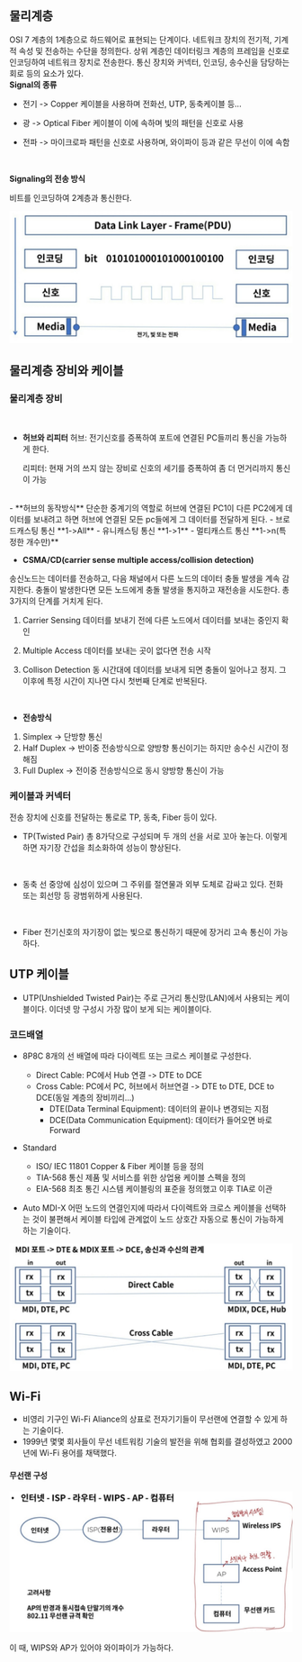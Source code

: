 ## 물리계층
OSI 7 계층의 1계층으로 하드웨어로 표현되는 단계이다.
네트워크 장치의 전기적, 기계적 속성 및 전송하는 수단을 정의한다. 
상위 계층인 데이터링크 계층의 프레임을 신호로 인코딩하여 네트워크 장치로 전송한다.
통신 장치와 커넥터, 인코딩, 송수신을 담당하는 회로 등의 요소가 있다.
<br>
**Signal의 종류**

- 전기 -> Copper 케이블을 사용하며 전화선, UTP, 동축케이블 등...

- 광 -> Optical Fiber 케이블이 이에 속하며 빛의 패턴을 신호로 사용

- 전파 -> 마이크로파 패턴을 신호로 사용하며, 와이파이 등과 같은 무선이 이에 속함
<br>

**Signaling의 전송 방식**

비트를 인코딩하여 2계층과 통신한다.

![시그널](./img/signaling전송방식.jpg)

## 물리계층 장비와 케이블

### 물리계층 장비
<br>

- **허브와 리피터**
    허브: 전기신호를 증폭하여 포트에 연결된 PC들끼리 통신을 가능하게 한다.

    리피터: 현재 거의 쓰지 않는 장비로 신호의 세기를 증폭하여 좀 더 먼거리까지 통신이 가능
<br>
- **허브의 동작방식**
단순한 중계기의 역할로 허브에 연결된 PC1이 다른 PC2에게 데이터를 보내려고 하면 허브에 연결된 모든 pc들에게 그 데이터를 전달하게 된다.
    - 브로드캐스팅 통신
        **1->All**
    - 유니캐스팅 통신
        **1->1**
    - 멀티캐스트 통신    
        **1->n(특정한 개수만)**
<br>

- **CSMA/CD(carrier sense multiple access/collision detection)**

송신노드는 데이터를 전송하고, 다음 채널에서 다른 노드의 데이터 충돌 발생을 계속 감지한다. 충돌이 발생한다면 모든 노드에게 충돌 발생을 통지하고 재전송을 시도한다.
총 3가지의 단계를 거치게 된다.

1. Carrier Sensing
데이터를 보내기 전에 다른 노드에서 데이터를 보내는 중인지 확인

2. Multiple Access
데이터를 보내는 곳이 없다면 전송 시작

3. Collison Detection
동 시간대에 데이터를 보내게 되면 충돌이 일어나고 정지.
그 이후에 특정 시간이 지나면 다시 첫번째 단계로 반복된다.
<br>

- **전송방식**

1. Simplex -> 단방향 통신
2. Half Duplex -> 반이중 전송방식으로 양방향 통신이기는 하지만 송수신 시간이 정해짐
3. Full Duplex -> 전이중 전송방식으로 동시 양방향 통신이 가능

### 케이블과 커넥터

전송 장치에 신호를 전달하는 통로로 TP, 동축, Fiber 등이 있다.

- TP(Twisted Pair)
총 8가닥으로 구성되며 두 개의 선을 서로 꼬아 놓는다.
이렇게 하면 자기장 간섭을 최소화하여 성능이 향상된다.
<br>

- 동축
선 중앙에 심성이 있으며 그 주위를 절연물과 외부 도체로 감싸고 있다. 전화 또는 회선망 등 광범위하게 사용된다.
<br>

- Fiber
전기신호의 자기장이 없는 빛으로 통신하기 때문에 장거리 고속 통신이 가능하다.

## UTP 케이블
- UTP(Unshielded Twisted Pair)는 주로 근거리 통신망(LAN)에서 사용되는 케이블이다. 이더넷 망 구성시 가장 많이 보게 되는 케이블이다.

### 코드배열
- 8P8C
8개의 선 배열에 따라 다이렉트 또는 크로스 케이블로 구성한다.
    - Direct Cable: PC에서 Hub 연결 -> DTE to DCE
    - Cross Cable: PC에서 PC, 허브에서 허브연결 -> DTE to DTE, DCE to DCE(동일 계층의 장비끼리...)
        * DTE(Data Terminal Equipment): 데이터의 끝이나 변경되는 지점
        * DCE(Data Communication Equipment): 데이터가 들어오면 바로 Forward

- Standard
    - ISO/ IEC 11801
    Copper & Fiber 케이블 등을 정의
    - TIA-568
    통신 제품 및 서비스를 위한 상업용 케이블 스펙을 정의
    - EIA-568
    최초 통긴 시스템 케이블링의 표준을 정의했고 이후 TIA로 이관

- Auto MDI-X
어떤 노드의 연결인지에 따라서 다이렉트와 크로스 케이블을 선택하는 것이 불편해서 케이블 타입에 관계없이 노드 상호간 자동으로 통신이 가능하게 하는 기술이다.

![auto](./img/auto.jpg)

## Wi-Fi
- 비영리 기구인 Wi-Fi Aliance의 상표로 전자기기들이 무선랜에 연결할 수 있게 하는 기술이다.
- 1999년 몇몇 회사들이 무선 네트워킹 기술의 발전을 위해 협회를 결성하였고 2000년에 Wi-Fi 용어를 채택했다.

#### 무선랜 구성

![무선랜구성](./img/무선랜구성.jpg)

이 때, WIPS와 AP가 있어야 와이파이가 가능하다.